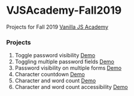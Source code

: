 # VJSAcademy-Fall2019

Projects for Fall 2019 [Vanilla JS Academy](https://vanillajsacademy.com/)

### Projects

1. Toggle password visibility [Demo](https://letioneill.github.io/VJSAcademy-Fall2019/01-toggle-password-visibility.html)
2. Toggling multiple password fields [Demo](https://letioneill.github.io/VJSAcademy-Fall2019/02-password-visibility-multiple-fields.html)
3. Password visibility on multiple forms [Demo](https://letioneill.github.io/VJSAcademy-Fall2019/03-password-visibility-multiple-forms.html)
4. Character countdown [Demo](https://letioneill.github.io/VJSAcademy-Fall2019/04-character-count.html)
5. Character and word count [Demo](https://letioneill.github.io/VJSAcademy-Fall2019/05-character-and-word-count.html)
6. Character and word count accessibility [Demo](https://letioneill.github.io/VJSAcademy-Fall2019/06-character-and-word-count-accessibility.html)
